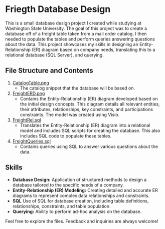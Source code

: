 # Friegth Database Design
This is a small database design project I created while studying at Washington State University. The goal of this project was to create a database off of a freight table taken from a mail order catalog. I then needed to populate the tables and perform queries answering questions about the data. This project showcases my skills in designing an Entity-Relationship (ER) diagram based on company needs, translating this to a relational database (SQL Server), and querying. 

## File Structure and Contents
1. [CatalogTable.png](https://github.com/Jade010/SQL/blob/main/Database%20Design%20and%20Modeling/FreightProject/CatalogTable.png)
    - The catalog snippet that the database will be based on.
2. [FreightERD.png](https://github.com/Jade010/SQL/blob/main/Database%20Design%20and%20Modeling/FreightProject/FreightERD.png)
    - Contains the Entity-Relationship (ER) diagram developed based on the initial design concepts. This diagram details all relevant entities, their attributes, relationships, key constraints, and participations constraints. The model was created using Visio.
3. [FreightRel.sql](https://github.com/Jade010/SQL/blob/main/Database%20Design%20and%20Modeling/FreightProject/FreightRel.sql)
    - Translates the Entity-Relationship (ER) diagram into a relational model and includes SQL scripts for creating the database. This also includes SQL code to populate these tables.
4. [FreightQueries.sql](https://github.com/Jade010/SQL/blob/main/Database%20Design%20and%20Modeling/FreightProject/FreightQueries.sql)
    - Contains queries using SQL to answer various questions about the data.
## Skills
- **Database Design:** Application of structured methods to design a database tailored to the specific needs of a company.
- **Entity-Relationship (ER) Modeling:** Creating detailed and accurate ER diagrams to represent complex data relationships and constraints.
- **SQL** Use of SQL for database creation, including table definitions, relationships, constraints, and table population.
- **Querying:** Ability to perform ad-hoc analysis on the database.

Feel free to explore the files. Feedback and inquiries are always welcome!
